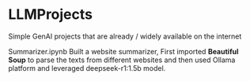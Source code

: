# LLMProjects
Simple GenAI projects that are already / widely available on the internet

Summarizer.ipynb
  Built a website summarizer, First imported **Beautiful Soup** to parse the texts from different websites and then used Ollama platform and leveraged deepseek-r1:1.5b model.
